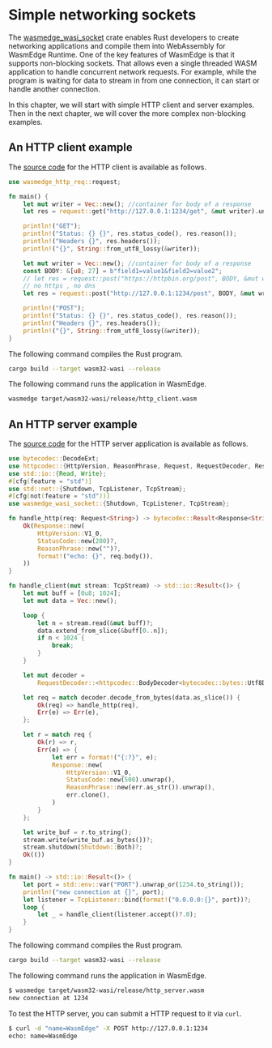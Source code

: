 # Simple networking sockets

The [wasmedge_wasi_socket](https://github.com/second-state/wasmedge_wasi_socket) crate enables Rust developers to create networking applications and compile them into WebAssembly for WasmEdge Runtime. One of the key features of WasmEdge is that it supports non-blocking sockets. That allows even a single threaded WASM application to handle concurrent network requests. For example, while the program is waiting for data to stream in from one connection, it can start or handle another connection. 

In this chapter, we will start with simple HTTP client and server examples. Then in the next chapter, we will cover the more complex non-blocking examples.

## An HTTP client example

The [source code](https://github.com/second-state/wasmedge_wasi_socket/tree/main/examples/http_client) for the HTTP client is available as follows.

```rust
use wasmedge_http_req::request;

fn main() {
    let mut writer = Vec::new(); //container for body of a response
    let res = request::get("http://127.0.0.1:1234/get", &mut writer).unwrap();

    println!("GET");
    println!("Status: {} {}", res.status_code(), res.reason());
    println!("Headers {}", res.headers());
    println!("{}", String::from_utf8_lossy(&writer));

    let mut writer = Vec::new(); //container for body of a response
    const BODY: &[u8; 27] = b"field1=value1&field2=value2";
    // let res = request::post("https://httpbin.org/post", BODY, &mut writer).unwrap();
    // no https , no dns
    let res = request::post("http://127.0.0.1:1234/post", BODY, &mut writer).unwrap();

    println!("POST");
    println!("Status: {} {}", res.status_code(), res.reason());
    println!("Headers {}", res.headers());
    println!("{}", String::from_utf8_lossy(&writer));
}
```

The following command compiles the Rust program.

```bash
cargo build --target wasm32-wasi --release
```

The following command runs the application in WasmEdge.

```bash
wasmedge target/wasm32-wasi/release/http_client.wasm
```

## An HTTP server example

The [source code](https://github.com/second-state/wasmedge_wasi_socket/tree/main/examples/http_server) for the HTTP server application is available as follows.

```rust
use bytecodec::DecodeExt;
use httpcodec::{HttpVersion, ReasonPhrase, Request, RequestDecoder, Response, StatusCode};
use std::io::{Read, Write};
#[cfg(feature = "std")]
use std::net::{Shutdown, TcpListener, TcpStream};
#[cfg(not(feature = "std"))]
use wasmedge_wasi_socket::{Shutdown, TcpListener, TcpStream};

fn handle_http(req: Request<String>) -> bytecodec::Result<Response<String>> {
    Ok(Response::new(
        HttpVersion::V1_0,
        StatusCode::new(200)?,
        ReasonPhrase::new("")?,
        format!("echo: {}", req.body()),
    ))
}

fn handle_client(mut stream: TcpStream) -> std::io::Result<()> {
    let mut buff = [0u8; 1024];
    let mut data = Vec::new();

    loop {
        let n = stream.read(&mut buff)?;
        data.extend_from_slice(&buff[0..n]);
        if n < 1024 {
            break;
        }
    }

    let mut decoder =
        RequestDecoder::<httpcodec::BodyDecoder<bytecodec::bytes::Utf8Decoder>>::default();

    let req = match decoder.decode_from_bytes(data.as_slice()) {
        Ok(req) => handle_http(req),
        Err(e) => Err(e),
    };

    let r = match req {
        Ok(r) => r,
        Err(e) => {
            let err = format!("{:?}", e);
            Response::new(
                HttpVersion::V1_0,
                StatusCode::new(500).unwrap(),
                ReasonPhrase::new(err.as_str()).unwrap(),
                err.clone(),
            )
        }
    };

    let write_buf = r.to_string();
    stream.write(write_buf.as_bytes())?;
    stream.shutdown(Shutdown::Both)?;
    Ok(())
}

fn main() -> std::io::Result<()> {
    let port = std::env::var("PORT").unwrap_or(1234.to_string());
    println!("new connection at {}", port);
    let listener = TcpListener::bind(format!("0.0.0.0:{}", port))?;
    loop {
        let _ = handle_client(listener.accept()?.0);
    }
}
```

The following command compiles the Rust program.

```bash
cargo build --target wasm32-wasi --release
```

The following command runs the application in WasmEdge.

```bash
$ wasmedge target/wasm32-wasi/release/http_server.wasm
new connection at 1234
```

To test the HTTP server, you can submit a HTTP request to it via `curl`.

```bash
$ curl -d "name=WasmEdge" -X POST http://127.0.0.1:1234
echo: name=WasmEdge
```
